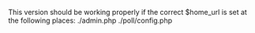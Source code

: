 
This version should be working properly if the correct $home_url is set at
the following places:
./admin.php
./poll/config.php
